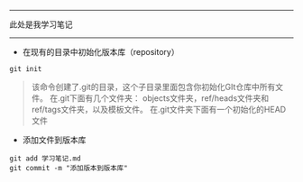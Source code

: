  ***
 此处是我学习笔记
 ***
 
- 在现有的目录中初始化版本库（repository）
```shell
git init
```
> 该命令创建了.git的目录，这个子目录里面包含你初始化GIt仓库中所有文件。
> 在.git下面有几个文件夹： objects文件夹，ref/heads文件夹和ref/tags文件夹，以及模板文件。
> 在.git文件夹下面有一个初始化的HEAD文件

- 添加文件到版本库
```shell
git add 学习笔记.md
git commit -m "添加版本到版本库"
```
